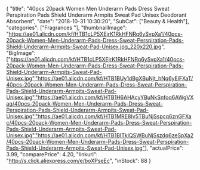 {
	"title": "40pcs 20pack Women Men Underarm Pads Dress Sweat Perspiration Pads Shield Underarm Armpits Sweat Pad Unisex Deodorant Absorbent",
	"date": "2018-10-31 10:30:20",
	"SubCat": ["Beauty & Health"],
	"categories": ["Fragrances "],
	"thumbnailImage": "https://ae01.alicdn.com/kf/HTB1cLP5XEjrK1RkHFNRq6ySvpXa1/40pcs-20pack-Women-Men-Underarm-Pads-Dress-Sweat-Perspiration-Pads-Shield-Underarm-Armpits-Sweat-Pad-Unisex.jpg_220x220.jpg",
	"BigImage": ["https://ae01.alicdn.com/kf/HTB1cLP5XEjrK1RkHFNRq6ySvpXa1/40pcs-20pack-Women-Men-Underarm-Pads-Dress-Sweat-Perspiration-Pads-Shield-Underarm-Armpits-Sweat-Pad-Unisex.jpg","https://ae01.alicdn.com/kf/HTB1BUy1dBgXBuNjt_hNq6yEiFXaT/40pcs-20pack-Women-Men-Underarm-Pads-Dress-Sweat-Perspiration-Pads-Shield-Underarm-Armpits-Sweat-Pad-Unisex.jpg","https://ae01.alicdn.com/kf/HTB1H6AHAcyYBuNkSnfoq6AWgVXag/40pcs-20pack-Women-Men-Underarm-Pads-Dress-Sweat-Perspiration-Pads-Shield-Underarm-Armpits-Sweat-Pad-Unisex.jpg","https://ae01.alicdn.com/kf/HTB1MRE8Iv5TBuNjSspcq6znGFXac/40pcs-20pack-Women-Men-Underarm-Pads-Dress-Sweat-Perspiration-Pads-Shield-Underarm-Armpits-Sweat-Pad-Unisex.jpg","https://ae01.alicdn.com/kf/HTB1BITkIQSWBuNjSszdq6zeSpXa2/40pcs-20pack-Women-Men-Underarm-Pads-Dress-Sweat-Perspiration-Pads-Shield-Underarm-Armpits-Sweat-Pad-Unisex.jpg"],
	"actualPrice": 3.99,
	"comparePrice": 4.20,
	"linkurl": "http://s.click.aliexpress.com/e/boXPseEc",
	"inStock": 88
}
